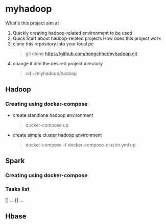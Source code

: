 # myhadoop
What's this project aim at
1. Quickly creating hadoop-related environment to be used
2. Quick Start about hadoop-related projects
How does this project work
1. clone this repository into your local pc
   > git clone https://github.com/hongchhe/myhadoop.git
2. change it into the desired project directory
   > cd ~/myhadoop/hadoop
## Hadoop
### Creating using docker-compose
- create standlone hadoop environment
  > docker-compose up
- create simple cluster hadoop environment
  > docker-compose -f docker-compose-cluster.yml up

## Spark
### Creating using docker-compose
### Tasks list
[] ...
[] ...
## Hbase
